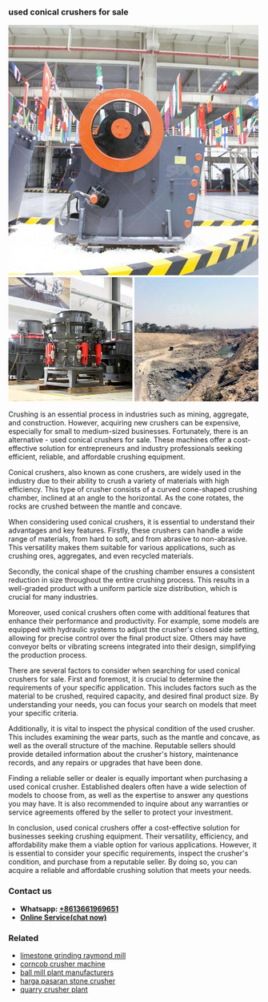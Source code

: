 <h3>used conical crushers for sale</h3><img src='1708323135.jpg' alt=''><p>Crushing is an essential process in industries such as mining, aggregate, and construction. However, acquiring new crushers can be expensive, especially for small to medium-sized businesses. Fortunately, there is an alternative - used conical crushers for sale. These machines offer a cost-effective solution for entrepreneurs and industry professionals seeking efficient, reliable, and affordable crushing equipment.</p><p>Conical crushers, also known as cone crushers, are widely used in the industry due to their ability to crush a variety of materials with high efficiency. This type of crusher consists of a curved cone-shaped crushing chamber, inclined at an angle to the horizontal. As the cone rotates, the rocks are crushed between the mantle and concave.</p><p>When considering used conical crushers, it is essential to understand their advantages and key features. Firstly, these crushers can handle a wide range of materials, from hard to soft, and from abrasive to non-abrasive. This versatility makes them suitable for various applications, such as crushing ores, aggregates, and even recycled materials.</p><p>Secondly, the conical shape of the crushing chamber ensures a consistent reduction in size throughout the entire crushing process. This results in a well-graded product with a uniform particle size distribution, which is crucial for many industries.</p><p>Moreover, used conical crushers often come with additional features that enhance their performance and productivity. For example, some models are equipped with hydraulic systems to adjust the crusher's closed side setting, allowing for precise control over the final product size. Others may have conveyor belts or vibrating screens integrated into their design, simplifying the production process.</p><p>There are several factors to consider when searching for used conical crushers for sale. First and foremost, it is crucial to determine the requirements of your specific application. This includes factors such as the material to be crushed, required capacity, and desired final product size. By understanding your needs, you can focus your search on models that meet your specific criteria.</p><p>Additionally, it is vital to inspect the physical condition of the used crusher. This includes examining the wear parts, such as the mantle and concave, as well as the overall structure of the machine. Reputable sellers should provide detailed information about the crusher's history, maintenance records, and any repairs or upgrades that have been done.</p><p>Finding a reliable seller or dealer is equally important when purchasing a used conical crusher. Established dealers often have a wide selection of models to choose from, as well as the expertise to answer any questions you may have. It is also recommended to inquire about any warranties or service agreements offered by the seller to protect your investment.</p><p>In conclusion, used conical crushers offer a cost-effective solution for businesses seeking crushing equipment. Their versatility, efficiency, and affordability make them a viable option for various applications. However, it is essential to consider your specific requirements, inspect the crusher's condition, and purchase from a reputable seller. By doing so, you can acquire a reliable and affordable crushing solution that meets your needs.</p><h3>Contact us</h3><ul><li><strong>Whatsapp:&nbsp;<a href="https://wa.me/8613661969651">+8613661969651</a></strong></li><li><a href="https://swt.shibang-china.com/?git&amp;zhl&amp;used conical crushers for sale"><strong>Online Service(chat now)</strong></a></li></ul><h3>Related</h3><ul><li><a href='limestone grinding raymond mill.md'>limestone grinding raymond mill</a></li><li><a href='corncob crusher machine.md'>corncob crusher machine</a></li><li><a href='ball mill plant manufacturers.md'>ball mill plant manufacturers</a></li><li><a href='harga pasaran stone crusher.md'>harga pasaran stone crusher</a></li><li><a href='quarry crusher plant.md'>quarry crusher plant</a></li></ul>